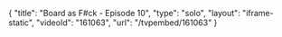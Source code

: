 {
    "title": "Board as F#ck - Episode 10",
    "type": "solo",
    "layout": "iframe-static",
    "videoId": "161063",
    "url": "\/tvpembed\/161063"
}